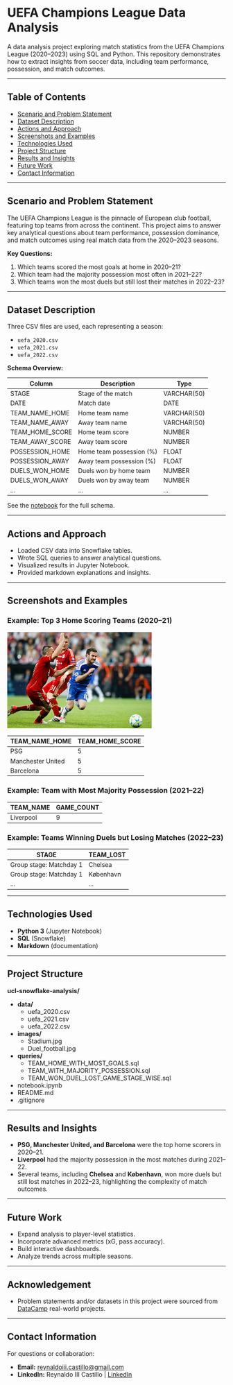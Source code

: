 # UEFA Champions League Data Analysis

A data analysis project exploring match statistics from the UEFA Champions League (2020–2023) using SQL and Python. This repository demonstrates how to extract insights from soccer data, including team performance, possession, and match outcomes.

---

## Table of Contents

- [Scenario and Problem Statement](#scenario-and-problem-statement)
- [Dataset Description](#dataset-description)
- [Actions and Approach](#actions-and-approach)
- [Screenshots and Examples](#screenshots-and-examples)
- [Technologies Used](#technologies-used)
- [Project Structure](#project-structure)
- [Results and Insights](#results-and-insights)
- [Future Work](#future-work)
- [Contact Information](#contact-information)

---

## Scenario and Problem Statement

The UEFA Champions League is the pinnacle of European club football, featuring top teams from across the continent. This project aims to answer key analytical questions about team performance, possession dominance, and match outcomes using real match data from the 2020–2023 seasons.

**Key Questions:**

1. Which teams scored the most goals at home in 2020–21?
2. Which team had the majority possession most often in 2021–22?
3. Which teams won the most duels but still lost their matches in 2022–23?

---

## Dataset Description

Three CSV files are used, each representing a season:

- `uefa_2020.csv`
- `uefa_2021.csv`
- `uefa_2022.csv`

**Schema Overview:**

| Column          | Description              | Type        |
| --------------- | ------------------------ | ----------- |
| STAGE           | Stage of the match       | VARCHAR(50) |
| DATE            | Match date               | DATE        |
| TEAM_NAME_HOME  | Home team name           | VARCHAR(50) |
| TEAM_NAME_AWAY  | Away team name           | VARCHAR(50) |
| TEAM_HOME_SCORE | Home team score          | NUMBER      |
| TEAM_AWAY_SCORE | Away team score          | NUMBER      |
| POSSESSION_HOME | Home team possession (%) | FLOAT       |
| POSSESSION_AWAY | Away team possession (%) | FLOAT       |
| DUELS_WON_HOME  | Duels won by home team   | NUMBER      |
| DUELS_WON_AWAY  | Duels won by away team   | NUMBER      |
| ...             | ...                      | ...         |

See the [notebook](notebook.ipynb) for the full schema.

---

## Actions and Approach

- Loaded CSV data into Snowflake tables.
- Wrote SQL queries to answer analytical questions.
- Visualized results in Jupyter Notebook.
- Provided markdown explanations and insights.

---

## Screenshots and Examples

### Example: Top 3 Home Scoring Teams (2020–21)

![Top Home Scorers](images/Duel_football.jpg)

| TEAM_NAME_HOME    | TEAM_HOME_SCORE |
| ----------------- | --------------- |
| PSG               | 5               |
| Manchester United | 5               |
| Barcelona         | 5               |

### Example: Team with Most Majority Possession (2021–22)

| TEAM_NAME | GAME_COUNT |
| --------- | ---------- |
| Liverpool | 9          |

### Example: Teams Winning Duels but Losing Matches (2022–23)

| STAGE                   | TEAM_LOST |
| ----------------------- | --------- |
| Group stage: Matchday 1 | Chelsea   |
| Group stage: Matchday 1 | København |
| ...                     | ...       |

---

## Technologies Used

- **Python 3** (Jupyter Notebook)
- **SQL** (Snowflake)
- **Markdown** (documentation)

---

## Project Structure

**ucl-snowflake-analysis/**

- **data/**
  - uefa_2020.csv
  - uefa_2021.csv
  - uefa_2022.csv
- **images/**
  - Stadium.jpg
  - Duel_football.jpg
- **queries/**
  - TEAM_HOME_WITH_MOST_GOALS.sql
  - TEAM_WITH_MAJORITY_POSSESSION.sql
  - TEAM_WON_DUEL_LOST_GAME_STAGE_WISE.sql
- notebook.ipynb
- README.md
- .gitignore

---

## Results and Insights

- **PSG, Manchester United, and Barcelona** were the top home scorers in 2020–21.
- **Liverpool** had the majority possession in the most matches during 2021–22.
- Several teams, including **Chelsea** and **København**, won more duels but still lost matches in 2022–23, highlighting the complexity of match outcomes.

---

## Future Work

- Expand analysis to player-level statistics.
- Incorporate advanced metrics (xG, pass accuracy).
- Build interactive dashboards.
- Analyze trends across multiple seasons.

---

## Acknowledgement

- Problem statements and/or datasets in this project were sourced from [DataCamp](https://www.datacamp.com/) real-world projects.

---

## Contact Information

For questions or collaboration:

- **Email:** reynaldoiii.castillo@gmail.com
- **LinkedIn:** Reynaldo III Castillo | [LinkedIn](https://www.linkedin.com/in/reynaldo-iii-castillo-975120303)
